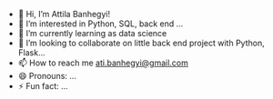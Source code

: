 - 👋 Hi, I’m Attila Banhegyi!
- 👀 I’m interested in Python, SQL, back end ...
- 🌱 I’m currently learning as data science
- 💞️ I’m looking to collaborate on little back end project with Python, Flask...
- 📫 How to reach me ati.banhegyi@gmail.com
- 😄 Pronouns: ...
- ⚡ Fun fact: ...

<!---
banhegyi/banhegyi is a ✨ special ✨ repository because its `README.md` (this file) appears on your GitHub profile.
You can click the Preview link to take a look at your changes.
--->
